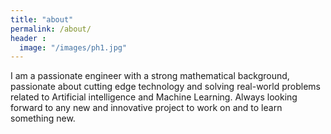 ```yaml
---
title: "about"
permalink: /about/
header :
  image: "/images/ph1.jpg"
---
```

I am a passionate engineer with a strong mathematical background, passionate about cutting edge technology and solving real-world problems related to Artificial intelligence and Machine Learning. Always looking forward to any new and innovative project to work on and to learn something new.
